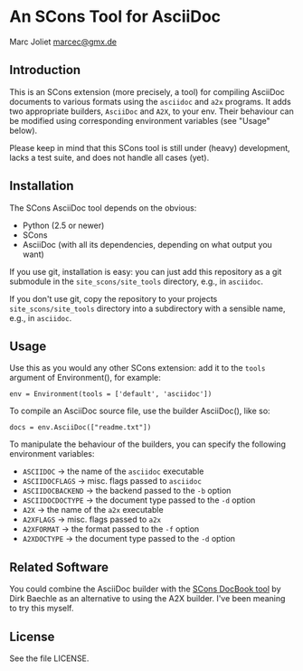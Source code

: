 # An SCons Tool for AsciiDoc
Marc Joliet <marcec@gmx.de>

## Introduction

This is an SCons extension (more precisely, a tool) for compiling AsciiDoc
documents to various formats using the `asciidoc` and `a2x` programs.  It adds
two appropriate builders, `AsciiDoc` and `A2X`, to your env.  Their behaviour
can be modified using corresponding environment variables (see "Usage" below).

Please keep in mind that this SCons tool is still under (heavy) development,
lacks a test suite, and does not handle all cases (yet).

## Installation

The SCons AsciiDoc tool depends on the obvious:

- Python (2.5 or newer)
- SCons
- AsciiDoc (with all its dependencies, depending on what output you want)

If you use git, installation is easy: you can just add this repository as a git
submodule in the `site_scons/site_tools` directory, e.g., in `asciidoc`.

If you don't use git, copy the repository to your projects
`site_scons/site_tools` directory into a subdirectory with a sensible name,
e.g., in `asciidoc`.

## Usage

Use this as you would any other SCons extension: add it to the `tools` argument
of Environment(), for example:

    env = Environment(tools = ['default', 'asciidoc'])

To compile an AsciiDoc source file, use the builder AsciiDoc(), like so:

    docs = env.AsciiDoc(["readme.txt"])

To manipulate the behaviour of the builders, you can specify the following
environment variables:

- `ASCIIDOC`          -> the name of the `asciidoc` executable
- `ASCIIDOCFLAGS`     -> misc. flags passed to `asciidoc`
- `ASCIIDOCBACKEND`   -> the backend passed to the `-b` option
- `ASCIIDOCDOCTYPE`   -> the document type passed to the `-d` option
- `A2X`               -> the name of the `a2x` executable
- `A2XFLAGS`          -> misc. flags passed to `a2x`
- `A2XFORMAT`         -> the format passed to the `-f` option
- `A2XDOCTYPE`        -> the document type passed to the `-d` option

## Related Software

You could combine the AsciiDoc builder with the
[SCons DocBook tool](https://bitbucket.org/dirkbaechle/scons_docbook) by Dirk
Baechle as an alternative to using the A2X builder.  I've been meaning to try
this myself.

## License

See the file LICENSE.
